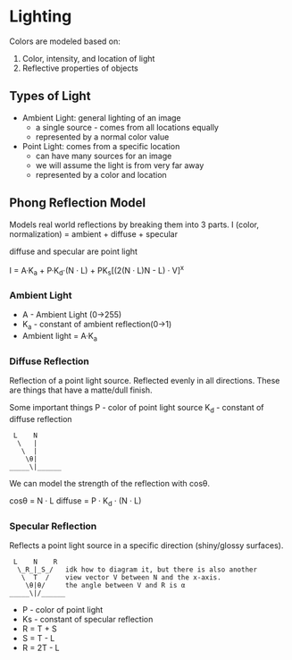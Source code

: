 # Lighting

Colors are modeled based on:
1. Color, intensity, and location of light
2. Reflective properties of objects

## Types of Light

* Ambient Light: general lighting of an image
    * a single source - comes from all locations equally
    * represented by a normal color value
* Point Light: comes from a specific location
    * can have many sources for an image
    * we will assume the light is from very far away
    * represented by a color and location

## Phong Reflection Model

Models real world reflections by breaking them into 3 parts.
I (color, normalization) = ambient + diffuse + specular

diffuse and specular are point light

I = A·K<sub>a</sub> + P·K<sub>d</sub>·(N · L) + PK<sub>s</sub>[(2(N · L)N - L) · V]<sup>x</sup>

### Ambient Light

* A - Ambient Light (0->255)
* K<sub>a</sub> - constant of ambient reflection(0->1)
* Ambient light = A·K<sub>a</sub>

### Diffuse Reflection
Reflection of a point light source. Reflected evenly in all directions. These are things that have a matte/dull finish.

Some important things
P - color of point light source
K<sub>d</sub> - constant of diffuse reflection

```
 L    N
  \   |
   \  |
    \θ|
_____\|______
```

We can model the strength of the reflection with cosθ.

cosθ = N · L
diffuse = P · K<sub>d</sub> · (N · L)

### Specular Reflection

Reflects a point light source in a specific direction (shiny/glossy surfaces).

```
 L    N    R
  \_R_|_S_/   idk how to diagram it, but there is also another 
   \  T  /    view vector V between N and the x-axis. 
    \θ|θ/     the angle between V and R is α
_____\|/______
```

* P - color of point light
* Ks - constant of specular reflection
* R = T + S
* S = T - L
* R = 2T - L
